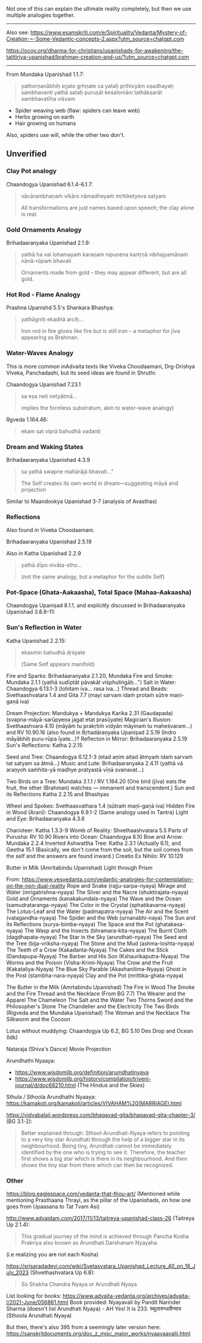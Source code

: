 Not one of this can explain the ultimate reality completely, but then we use multiple analogies together.

---

Also see: 
https://www.esamskriti.com/e/Spirituality/Vedanta/Mystery-of-Creation-~-Some-Vedantic-concepts-2.aspx?utm_source=chatgpt.com

https://ocoy.org/dharma-for-christians/upanishads-for-awakening/the-taittiriya-upanishad/brahman-creation-and-us/?utm_source=chatgpt.com

---

From Mundaka Upanishad 1.1.7:

> yathorṇanābhiḥ sṛjate gṛhṇate ca yataḥ pṛthivyām oṣadhayaḥ sambhavanti yathā sataḥ puruṣāt keśalomāni tathākṣarāt sambhavatīha viśvam

- Spider weaving web (flaw: spiders can leave web)
- Herbs growing on earth
- Hair growing on humans

Also, spiders use will, while the other two don't.

## Unverified
### Clay Pot analogy

Chaandogya Upanishad 6.1.4-6.1.7:

> vācārambhaṇaṁ vikāro nāmadheyaṁ mṛttiketyeva satyam
> 
> All transformations are just names based upon speech; the clay alone is real.

### Gold Ornaments Analogy

Brihadaaranyaka Upanishad 2.1.9:

> yathā ha vai lohamayaṁ karaṇam nipuṇena kartṛṇā vibhajyamānaṁ nānā-rūpaṁ bhavati
> 
> Ornaments made from gold – they may appear different, but are all gold.

### Hot Rod - Flame Analogy
Prashna Upanishd 5.5's Shankara Bhashya:

> yathāgniḥ ekadhā arciḥ...
> 
> Iron rod in fire glows like fire but is still iron – a metaphor for jīva appearing as Brahman.

### Water-Waves Analogy

This is more common inAdvaita texts like Viveka Choodaamani, Drg-Drishya Viveka, Panchadashi, but its seed ideas are found in Shruthi:

Chaandogya Upanishad 7.23.1

> sa eṣa neti netyātmā...
> 
> implies the formless substratum, akin to water-wave analogy)

Ṛgveda 1.164.46:

> ekam sat viprā bahudhā vadanti

### Dream and Waking States

Brihadaaranyaka Upanishad 4.3.9

> sa yathā swapne mahārājā bhavati..."
> 
> The Self creates its own world in dream—suggesting māyā and projection

Similar to Maandookya Upanishad 3-7 (analysis of Avasthas)
### Reflections

Also found in Viveka Choodaamani.

Brihadaaranyaka Upanishad 2.5.19

Also in Katha Upanishad 2.2.9

> yathā dīpo nivāta-stho...
> 
> (not the same analogy, but a metaphor for the subtle Self)


### Pot-Space (Ghata-Aakaasha), Total Space (Mahaa-Aakaasha)

Chaandogya Upaniṣad 8.1.1, and explicitly discussed in Brihadaaranyaka Upanishad 3.8.8–11:

### Sun's Reflection in Water

Katha Upanishad 2.2.15:

> ekasmin bahudhā dṛśyate
> 
> (Same Self appears manifold)


Fire and Sparks: Brihadaaranyaka 2.1.20, Mundaka
Fire and Smoke: Mundaka 2.1.1 (yathā sudīptāt pāvakāt viśphuliṅgāḥ...")
Salt in Water: Chaandogya 6.13.1-3 (lohitam iva... rasa iva...)
Thread and Beads: Svethaashvatara 1.4 and Gita 7.7 (mayi sarvam idaṁ protaṁ sūtre maṇi-gaṇā iva)

Dream Projection: Mandukya + Mandukya Karika 2.31 (Gaudapada) (svapna-māyā-sarūpyeṇa jagat etat prasūyate)
Magician's Illusion: Svethaashvara 4.10 (māyāṁ tu prakṛtiṁ vidyān māyinaṁ tu maheśvaram...) and RV 10.90.16 (also found in Bṛhadāraṇyaka Upaniṣad 2.5.19 (Indro māyābhiḥ puru-rūpa īyate...)?
Reflecton in Mirror: Brihadaaranyaka 2.5.19
Sun's Reflections: Katha 2.2.15

Seed and Tree: Chaandogya 6.12.1-3 (etad aṇim aitad ātmyaṁ idaṁ sarvaṁ tat satyam sa ātmā...)
Music and Lute: Brihadaaranyaka 2.4.11 (yathā vā araṇyoh saṁhita-yā madhye pratyastā vīṇā svanavat...)

Two Birds on a Tree: Mundaka 3.1.1 / RV 1.164.20 (One bird (jīva) eats the fruit, the other (Brahman) watches — immanent and transcendent.)
Sun and its Reflections Katha 2.2.15 and Bhashyas

Wheel and Spokes: Svethaasvathara 1.4 (sūtraṁ maṇi-gaṇā iva)
Hidden Fire in Wood (Arani): Chaandogya 6.9.1-2 (Same analogy used in Tantra)
Light and Eye: Brihadaaranyaka 4.3.6

Charioteer: Katha 1.3.3-9
Womb of Reality: Shvethaashvatara 5.5
Parts of Purusha: RV 10.90
Rivers into Ocean: Chaandogya 6.10
Bow and Arrow: Mundaka 2.2.4
Inverted Ashwattha Tree: Katha 2.3.1 (Actually 6.1), and Geetha 15.1 (Basically, we don't come from the soil, but the soil comes from the self and the answers are found inward.)
Creatio Ex Nihilo: RV 10.129

Butter in Milk (Amritabindu Upanishad)
Light through Prism

From: https://www.yesvedanta.com/vedantic-analogies-for-contemplation-on-the-non-dual-reality
Rope and Snake (rajju-sarpa-nyaya)
Mirage and Water (mrigatrishna-nyaya)
The Silver and the Nacre (shuktirajata-nyaya)
Gold and Ornaments (kanakakundala-nyaya)
The Wave and the Ocean (samudrataranga-nyaya)
The Color in the Crystal (sphatikavarna-nyaya)
The Lotus-Leaf and the Water (padmapatra-nyaya)
The Air and the Scent (vatagandha-nyaya)
The Spider and the Web (urnanabhi-naya)
The Sun and Its Reflections (surya-bimba-nyaya)
The Space and the Pot (ghatakasa-nyaya)
The Wasp and the Insects (bhramara-kita-nyaya)
The Burnt Cloth (dagdhapata-nyaya)
The Star in the Sky (arundhati-nyaya)
The Seed and the Tree (bija-vriksha-nyaya)
The Stone and the Mud (ashma-loshta-nyaya)
The Teeth of a Crow (Kakadanta-Nyaya)
The Cakes and the Stick (Dandapupa-Nyaya)
The Barber and His Son (Kshaurikaputra-Nyaya)
The Worms and the Poison (Visha-Krimi-Nyaya)
The Crow and the Fruit (Kakataliya-Nyaya)
The Blue Sky Parable (Akashanilima-Nyaya)
Ghost in the Post (stambha-nara-nyaya)
Clay and the Pot (mrittika-ghata-nyaya)


The Butter in the Milk (Amrtabindu Upanishad)
The Fire in Wood
The Smoke and the Fire
Thread and the Necklace (From BG 7.7)
The Wearer and the Apparel
The Chameleon
The Salt and the Water
Two Thorns
Sword and the Philosopher's Stone
The Chandelier and the Electricity
The Two Birds (Rigveda and the Mundaka Upanishad)
The Woman and the Necklace
The Silkworm and the Cocoon


Lotus without muddying: Chaandogya Up 6.2, BG 5.10
Des Drop and Ocean (Idk)

Nataraja (Shiva's Dance)
Movie Projection

Arundhathi Nyaaya:
- https://www.wisdomlib.org/definition/arumdhatinyaya
- https://www.wisdomlib.org/history/compilation/triveni-journal/d/doc68210.html (The Hindus and the Skies)

Sthula / Sthoola Arundhathi Nyaaya:
https://kamakoti.org/kamakoti/articles/VIVAHAM%20(MARRIAGE).html

https://vidyabalaji.wordpress.com/bhagavad-gita/bhagavad-gita-chapter-3/ (BG 3.1-2):

> Better explained through: Sthool-Arundhati-Nyaya refers to pointing to a very tiny star Arundhati through the help of a bigger star in its neighbourhood. Being tiny, Arundhati cannot be immediately identified by the one who is trying to see
it. Therefore, the teacher first shows a big star which is there in its neighbourhood. And then shows the tiny star from there which can then be recognized.

### Other
https://blog.eaglespace.com/vedanta-that-thou-art/ (Mentioned while mentioning Prasthaana Thrayi, as the pillar of the Upanishads, on how one goes from Upaasana to Tat Tvam Asi)

http://www.advaidam.com/2017/11/13/taitreya-upanishad-class-26 (Taitreya Up 2.1.4):
> This gradual journey of the mind is achieved through Pancha Kosha Prakriya also known as Arundhati Darshanam Nyayaha.

(i.e realizing you are not each Kosha)

https://srisaradadevi.com/wiki/Svetasvatara_Upanishad_Lecture_40_on_16_July_2023 (Shvethashvatara Up 6.8):
> So Shakha Chandra Nyaya or Arundhati Nyaya

List looking for books: https://www.advaita-vedanta.org/archives/advaita-l/2021-June/056861.html
Book provided: Nyayavali by Pandit Narinder Sharma  (doesn't list Arundhati Nyaya) - AH Yes! It is 233. स्थूलारुन्धतीन्याय (Sthoola Arundhati Nyaya)

But then, there's also 395 from a seemingly later version here: https://sanskritdocuments.org/doc_z_misc_major_works/nyaayaavalii.html